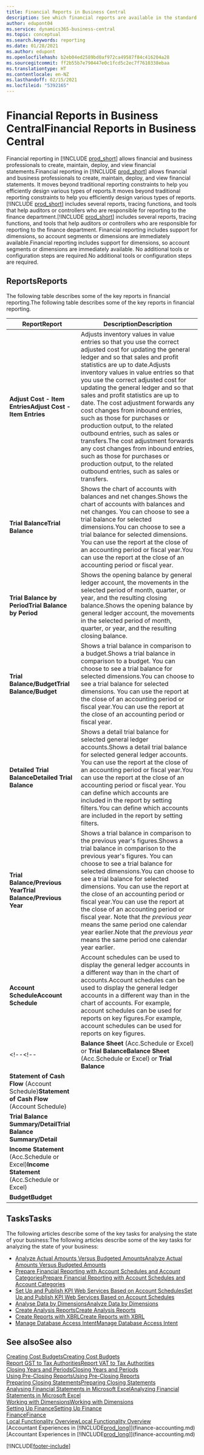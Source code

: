 ```yaml
---
title: Financial Reports in Business Central
description: See which financial reports are available in the standard version of Business Central so that you can keep track of your business.
author: edupont04
ms.service: dynamics365-business-central
ms.topic: conceptual
ms.search.keywords: reporting
ms.date: 01/28/2021
ms.author: edupont
ms.openlocfilehash: b2eb04ed2589bd0af972ca49587f84c416204a28
ms.sourcegitcommit: ff2b55b7e790447e0c1fcd5c2ec7f7610338ebaa
ms.translationtype: HT
ms.contentlocale: en-NZ
ms.lasthandoff: 02/15/2021
ms.locfileid: "5392165"
---
```

# <a name="financial-reports-in-business-central"></a><span data-ttu-id="2703a-103">Financial Reports in Business Central</span><span class="sxs-lookup"><span data-stu-id="2703a-103">Financial Reports in Business Central</span></span>

<span data-ttu-id="2703a-104">Financial reporting in [!INCLUDE [prod_short](includes/prod_short.md)] allows financial and business professionals to create, maintain, deploy, and view financial statements.</span><span class="sxs-lookup"><span data-stu-id="2703a-104">Financial reporting in [!INCLUDE [prod_short](includes/prod_short.md)] allows financial and business professionals to create, maintain, deploy, and view financial statements.</span></span> <span data-ttu-id="2703a-105">It moves beyond traditional reporting constraints to help you efficiently design various types of reports.</span><span class="sxs-lookup"><span data-stu-id="2703a-105">It moves beyond traditional reporting constraints to help you efficiently design various types of reports.</span></span> <span data-ttu-id="2703a-106">[!INCLUDE [prod_short](includes/prod_short.md)] includes several reports, tracing functions, and tools that help auditors or controllers who are responsible for reporting to the finance department.</span><span class="sxs-lookup"><span data-stu-id="2703a-106">[!INCLUDE [prod_short](includes/prod_short.md)] includes several reports, tracing functions, and tools that help auditors or controllers who are responsible for reporting to the finance department.</span></span> <span data-ttu-id="2703a-107">Financial reporting includes support for dimensions, so account segments or dimensions are immediately available.</span><span class="sxs-lookup"><span data-stu-id="2703a-107">Financial reporting includes support for dimensions, so account segments or dimensions are immediately available.</span></span> <span data-ttu-id="2703a-108">No additional tools or configuration steps are required.</span><span class="sxs-lookup"><span data-stu-id="2703a-108">No additional tools or configuration steps are required.</span></span>  

## <a name="reports"></a><span data-ttu-id="2703a-109">Reports</span><span class="sxs-lookup"><span data-stu-id="2703a-109">Reports</span></span>

<span data-ttu-id="2703a-110">The following table describes some of the key reports in financial reporting.</span><span class="sxs-lookup"><span data-stu-id="2703a-110">The following table describes some of the key reports in financial reporting.</span></span>

|<span data-ttu-id="2703a-111">Report</span><span class="sxs-lookup"><span data-stu-id="2703a-111">Report</span></span> |<span data-ttu-id="2703a-112">Description</span><span class="sxs-lookup"><span data-stu-id="2703a-112">Description</span></span>  |
|---------|---------|
|<span data-ttu-id="2703a-113">**Adjust Cost - Item Entries**</span><span class="sxs-lookup"><span data-stu-id="2703a-113">**Adjust Cost - Item Entries**</span></span> | <span data-ttu-id="2703a-114">Adjusts inventory values in value entries so that you use the correct adjusted cost for updating the general ledger and so that sales and profit statistics are up to date.</span><span class="sxs-lookup"><span data-stu-id="2703a-114">Adjusts inventory values in value entries so that you use the correct adjusted cost for updating the general ledger and so that sales and profit statistics are up to date.</span></span> <span data-ttu-id="2703a-115">The cost adjustment forwards any cost changes from inbound entries, such as those for purchases or production output, to the related outbound entries, such as sales or transfers.</span><span class="sxs-lookup"><span data-stu-id="2703a-115">The cost adjustment forwards any cost changes from inbound entries, such as those for purchases or production output, to the related outbound entries, such as sales or transfers.</span></span>  |
|<span data-ttu-id="2703a-116">**Trial Balance**</span><span class="sxs-lookup"><span data-stu-id="2703a-116">**Trial Balance**</span></span>| <span data-ttu-id="2703a-117">Shows the chart of accounts with balances and net changes.</span><span class="sxs-lookup"><span data-stu-id="2703a-117">Shows the chart of accounts with balances and net changes.</span></span> <span data-ttu-id="2703a-118">You can choose to see a trial balance for selected dimensions.</span><span class="sxs-lookup"><span data-stu-id="2703a-118">You can choose to see a trial balance for selected dimensions.</span></span> <span data-ttu-id="2703a-119">You can use the report at the close of an accounting period or fiscal year.</span><span class="sxs-lookup"><span data-stu-id="2703a-119">You can use the report at the close of an accounting period or fiscal year.</span></span> |
|<span data-ttu-id="2703a-120">**Trial Balance by Period**</span><span class="sxs-lookup"><span data-stu-id="2703a-120">**Trial Balance by Period**</span></span>  | <span data-ttu-id="2703a-121">Shows the opening balance by general ledger account, the movements in the selected period of month, quarter, or year, and the resulting closing balance.</span><span class="sxs-lookup"><span data-stu-id="2703a-121">Shows the opening balance by general ledger account, the movements in the selected period of month, quarter, or year, and the resulting closing balance.</span></span>         |
|<span data-ttu-id="2703a-122">**Trial Balance/Budget**</span><span class="sxs-lookup"><span data-stu-id="2703a-122">**Trial Balance/Budget**</span></span> | <span data-ttu-id="2703a-123">Shows a trial balance in comparison to a budget.</span><span class="sxs-lookup"><span data-stu-id="2703a-123">Shows a trial balance in comparison to a budget.</span></span> <span data-ttu-id="2703a-124">You can choose to see a trial balance for selected dimensions.</span><span class="sxs-lookup"><span data-stu-id="2703a-124">You can choose to see a trial balance for selected dimensions.</span></span> <span data-ttu-id="2703a-125">You can use the report at the close of an accounting period or fiscal year.</span><span class="sxs-lookup"><span data-stu-id="2703a-125">You can use the report at the close of an accounting period or fiscal year.</span></span>        |
|<span data-ttu-id="2703a-126">**Detailed Trial Balance**</span><span class="sxs-lookup"><span data-stu-id="2703a-126">**Detailed Trial Balance**</span></span> |<span data-ttu-id="2703a-127">Shows a detail trial balance for selected general ledger accounts.</span><span class="sxs-lookup"><span data-stu-id="2703a-127">Shows a detail trial balance for selected general ledger accounts.</span></span> <span data-ttu-id="2703a-128">You can use the report at the close of an accounting period or fiscal year.</span><span class="sxs-lookup"><span data-stu-id="2703a-128">You can use the report at the close of an accounting period or fiscal year.</span></span> <span data-ttu-id="2703a-129">You can define which accounts are included in the report by setting filters.</span><span class="sxs-lookup"><span data-stu-id="2703a-129">You can define which accounts are included in the report by setting filters.</span></span>         |
|<span data-ttu-id="2703a-130">**Trial Balance/Previous Year**</span><span class="sxs-lookup"><span data-stu-id="2703a-130">**Trial Balance/Previous Year**</span></span>|<span data-ttu-id="2703a-131">Shows a trial balance in comparison to the previous year's figures.</span><span class="sxs-lookup"><span data-stu-id="2703a-131">Shows a trial balance in comparison to the previous year's figures.</span></span> <span data-ttu-id="2703a-132">You can choose to see a trial balance for selected dimensions.</span><span class="sxs-lookup"><span data-stu-id="2703a-132">You can choose to see a trial balance for selected dimensions.</span></span> <span data-ttu-id="2703a-133">You can use the report at the close of an accounting period or fiscal year.</span><span class="sxs-lookup"><span data-stu-id="2703a-133">You can use the report at the close of an accounting period or fiscal year.</span></span> <span data-ttu-id="2703a-134">Note that *the previous year* means the same period one calendar year earlier.</span><span class="sxs-lookup"><span data-stu-id="2703a-134">Note that *the previous year* means the same period one calendar year earlier.</span></span>|
|<span data-ttu-id="2703a-135">**Account Schedule**</span><span class="sxs-lookup"><span data-stu-id="2703a-135">**Account Schedule**</span></span>|<span data-ttu-id="2703a-136">Account schedules can be used to display the general ledger accounts in a different way than in the chart of accounts.</span><span class="sxs-lookup"><span data-stu-id="2703a-136">Account schedules can be used to display the general ledger accounts in a different way than in the chart of accounts.</span></span> <span data-ttu-id="2703a-137">For example, account schedules can be used for reports on key figures.</span><span class="sxs-lookup"><span data-stu-id="2703a-137">For example, account schedules can be used for reports on key figures.</span></span>|
<span data-ttu-id="2703a-138"><!--</span><span class="sxs-lookup"><span data-stu-id="2703a-138"><!--</span></span>|<span data-ttu-id="2703a-139">**Balance Sheet** (Acc.Schedule or Excel) or **Trial Balance**</span><span class="sxs-lookup"><span data-stu-id="2703a-139">**Balance Sheet** (Acc.Schedule or Excel) or **Trial Balance**</span></span> |         |
|<span data-ttu-id="2703a-140">**Statement of Cash Flow** (Account Schedule)</span><span class="sxs-lookup"><span data-stu-id="2703a-140">**Statement of Cash Flow** (Account Schedule)</span></span> |         |
|<span data-ttu-id="2703a-141">**Trial Balance Summary/Detail**</span><span class="sxs-lookup"><span data-stu-id="2703a-141">**Trial Balance Summary/Detail**</span></span> |         |
|<span data-ttu-id="2703a-142">**Income Statement** (Acc.Schedule or Excel)</span><span class="sxs-lookup"><span data-stu-id="2703a-142">**Income Statement** (Acc.Schedule or Excel)</span></span>||
|<span data-ttu-id="2703a-143">**Budget**</span><span class="sxs-lookup"><span data-stu-id="2703a-143">**Budget**</span></span> ||-->

## <a name="tasks"></a><span data-ttu-id="2703a-144">Tasks</span><span class="sxs-lookup"><span data-stu-id="2703a-144">Tasks</span></span>

<span data-ttu-id="2703a-145">The following articles describe some of the key tasks for analysing the state of your business:</span><span class="sxs-lookup"><span data-stu-id="2703a-145">The following articles describe some of the key tasks for analyzing the state of your business:</span></span>

* [<span data-ttu-id="2703a-146">Analyze Actual Amounts Versus Budgeted Amounts</span><span class="sxs-lookup"><span data-stu-id="2703a-146">Analyze Actual Amounts Versus Budgeted Amounts</span></span>](bi-how-analyze-actual-versus-budget.md)  
* [<span data-ttu-id="2703a-147">Prepare Financial Reporting with Account Schedules and Account Categories</span><span class="sxs-lookup"><span data-stu-id="2703a-147">Prepare Financial Reporting with Account Schedules and Account Categories</span></span>](bi-how-work-account-schedule.md)  
* [<span data-ttu-id="2703a-148">Set Up and Publish KPI Web Services Based on Account Schedules</span><span class="sxs-lookup"><span data-stu-id="2703a-148">Set Up and Publish KPI Web Services Based on Account Schedules</span></span>](bi-how-to-set-up-and-publish-kpi-web-services-based-on-account-schedules.md)  
* [<span data-ttu-id="2703a-149">Analyse Data by Dimensions</span><span class="sxs-lookup"><span data-stu-id="2703a-149">Analyze Data by Dimensions</span></span>](bi-how-analyze-data-dimension.md)  
* [<span data-ttu-id="2703a-150">Create Analysis Reports</span><span class="sxs-lookup"><span data-stu-id="2703a-150">Create Analysis Reports</span></span>](bi-how-create-analysis-views-reports.md)  
* [<span data-ttu-id="2703a-151">Create Reports with XBRL</span><span class="sxs-lookup"><span data-stu-id="2703a-151">Create Reports with XBRL</span></span>](bi-create-reports-with-xbrl.md)  
* [<span data-ttu-id="2703a-152">Manage Database Access Intent</span><span class="sxs-lookup"><span data-stu-id="2703a-152">Manage Database Access Intent</span></span>](admin-data-access-intent.md)  

## <a name="see-also"></a><span data-ttu-id="2703a-153">See also</span><span class="sxs-lookup"><span data-stu-id="2703a-153">See also</span></span>

[<span data-ttu-id="2703a-154">Creating Cost Budgets</span><span class="sxs-lookup"><span data-stu-id="2703a-154">Creating Cost Budgets</span></span>](finance-create-cost-budgets.md)  
[<span data-ttu-id="2703a-155">Report GST to Tax Authorities</span><span class="sxs-lookup"><span data-stu-id="2703a-155">Report VAT to Tax Authorities</span></span>](finance-how-report-vat.md)  
[<span data-ttu-id="2703a-156">Closing Years and Periods</span><span class="sxs-lookup"><span data-stu-id="2703a-156">Closing Years and Periods</span></span>](year-close-years-periods.md)  
[<span data-ttu-id="2703a-157">Using Pre-Closing Reports</span><span class="sxs-lookup"><span data-stu-id="2703a-157">Using Pre-Closing Reports</span></span>](year-prepare-preclose-reports.md)  
[<span data-ttu-id="2703a-158">Preparing Closing Statements</span><span class="sxs-lookup"><span data-stu-id="2703a-158">Preparing Closing Statements</span></span>](year-prepare-close-statement.md)  
[<span data-ttu-id="2703a-159">Analysing Financial Statements in Microsoft Excel</span><span class="sxs-lookup"><span data-stu-id="2703a-159">Analyzing Financial Statements in Microsoft Excel</span></span>](finance-analyze-excel.md)  
[<span data-ttu-id="2703a-160">Working with Dimensions</span><span class="sxs-lookup"><span data-stu-id="2703a-160">Working with Dimensions</span></span>](finance-dimensions.md)  
[<span data-ttu-id="2703a-161">Setting Up Finance</span><span class="sxs-lookup"><span data-stu-id="2703a-161">Setting Up Finance</span></span>](finance-setup-finance.md)  
[<span data-ttu-id="2703a-162">Finance</span><span class="sxs-lookup"><span data-stu-id="2703a-162">Finance</span></span>](finance.md)  
[<span data-ttu-id="2703a-163">Local Functionality Overview</span><span class="sxs-lookup"><span data-stu-id="2703a-163">Local Functionality Overview</span></span>](about-localization.md)  
<span data-ttu-id="2703a-164">[Accountant Experiences in [!INCLUDE[prod_long](includes/prod_long.md)]](finance-accounting.md)</span><span class="sxs-lookup"><span data-stu-id="2703a-164">[Accountant Experiences in [!INCLUDE[prod_long](includes/prod_long.md)]](finance-accounting.md)</span></span>  


[!INCLUDE[footer-include](includes/footer-banner.md)]